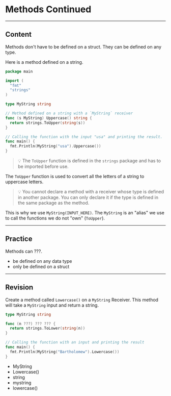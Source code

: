 ﻿---
author: Stefan-Stojanovic

aspects:
  - workout

type: normal

category: how to

---

# Methods Continued

---
## Content

Methods don't have to be defined on a struct. They can be defined on any type.

Here is a method defined on a string.
```go
package main

import (
  "fmt"
  "strings"
)

type MyString string

// Method defined on a string with a `MyString` receiver
func (s MyString) Uppercase() string {
  return strings.ToUpper(string(s))
}

// Calling the function with the input "usa" and printing the result.
func main() {
  fmt.Println(MyString("usa").Uppercase())
}
```

> 💡 The `ToUpper` function is defined in the `strings` package and has to be imported before use.

The `ToUpper` function is used to convert all the letters of a string to uppercase letters.

> 💡 You cannot declare a method with a receiver whose type is defined in another package. You can only declare it if the type is defined in the same package as the method.

This is why we use `MyString(INPUT_HERE)`. The `MyString` is an "alias" we use to call the functions we do not "own" (`ToUpper`).

---
## Practice

Methods can ???.

- be defined on any data type
- only be defined on a struct

---
## Revision

Create a method called `Lowercase()` on a `MyString` Receiver. This method will take a `MyString` input and return a string.

```go
type MyString string

func (n ???) ??? ??? {
  return strings.ToLower(string(n))
}

// Calling the function with an input and printing the result
func main() {
  fmt.Println(MyString("Bartholomew").Lowercase())
}
```

- MyString
- Lowercase()
- string
- mystring
- lowercase()